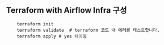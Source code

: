 ## Terraform with Airflow Infra 구성

```
    terraform init
    terraform validate  # terraform 코드 내 에러를 테스트합니다.
    terraform apply # yes 타이핑

```
